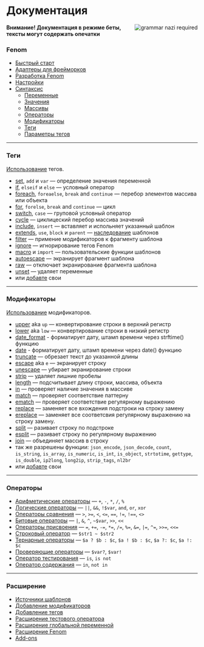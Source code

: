 Документация
=============

<img style="float:right" src="http://aco.oml.ru/thumb/2Tdrgd9_ttbaBvqKcsSKIA/100r100/188321/gif-%D0%BF%D1%80%D0%B0%D0%B2%D0%B8%D0%BB%D0%B0-grammar-nazi-412594.jpg" alt="grammar nazi required">

**Внимание! Документация в режиме беты, тексты могут содержать опечатки**

### Fenom

* [Быстрый старт](./start.md)
* [Адаптеры для фрейморков](./adapters.md)
* [Разработка Fenom](./dev/readme.md)
* [Настройки](./configuration.md)
* [Синтаксис](./syntax.md)
    * [Переменные](./syntax.md#Переменные)
    * [Значения](./syntax.md#Скалярные-значения)
    * [Массивы](./syntax.md#Массивы)
    * [Операторы](./operators.md)
    * [Модификаторы](./syntax.md#Модификаторы)
    * [Теги](./syntax.md#Теги)
    * [Параметры тегов](./syntax.md#Параметры-тегов)

***

### Теги

[Использование](./syntax.md#tags) тегов.

* [set](./tags/set.md), `add` и `var` — определение значения переменной
* [if](./tags/if.md), `elseif` и `else` — условный оператор
* [foreach](./tags/foreach.md), `foreaelse`, `break` and `continue` — перебор элементов массива или объекта
* [for](./tags/for.md), `forelse`, `break` and `continue` — цикл
* [switch](./tags/switch.md), `case` — груповой условный оператор
* [cycle](./tags/cycle.md) — циклицеский перебор массива значений
* [include](./tags/include.md), `insert` — вставляет и испольняет указанный шаблон
* [extends](./tags/extends.md), `use`, `block` и `parent` — [наследование](./inheritance.md) шаблонов
* [filter](./tags/filter.md) — примение модификаторов к фрагменту шаблона
* [ignore](./tags/ignore.md) — игнорирование тегов Fenom
* [macro](./tags/macro.md) и `import` — пользовательские функции шаблонов
* [autoescape](./tags/autoescape.md) — экранирует фрагмент шаблона
* [raw](./tags/raw.md) — отключает экранирование фрагмента шаблона
* [unset](./tags/unset.md) — удаляет переменные
* или [добавте](./ext/extend.md#add-tags) свои


***

### Модификаторы

[Использование](./syntax.md#modifiers) модификаторов.

* [upper](./mods/upper.md) aka `up` — конвертирование строки в верхний регистр
* [lower](./mods/lower.md) aka `low` — конвертирование строки в низкий регистр
* [date_format](./mods/date_format.md) - форматирует дату, штамп времени через strftime() функцию
* [date](./mods/date.md) - форматирует дату, штамп времени через date() функцию
* [truncate](./mods/truncate.md) — обрезает текст до указанной длины
* [escape](./mods/escape.md) aka `e` — экранирует строку
* [unescape](./mods/unescape.md) — убирает экранирование строки
* [strip](./mods/strip.md) — удаляет лишние пробелы
* [length](./mods/length.md) — подсчитывает длину строки, массива, объекта
* [in](./mods/in.md) — проверяет наличие значения в массиве
* [match](./mods/match.md) — проверяет соответствие паттерну
* [ematch](./mods/ematch.md) — проверяет соответствие регулярному выражению
* [replace](./mods/replace.md) — заменяет все вхождения подстроки на строку замену
* [ereplace](./mods/ereplace.md) — заменяет все соответсвия регулярному выражению на строку замену.
* [split](./mods/split.md) — разивает строку по подстроке
* [esplit](./mods/esplit.md) — разивает строку по регулярному выражению
* [join](./mods/join.md) — объединяет массив в строку
* так же разрешены функции: `json_encode`, `json_decode`, `count`, `is_string`, `is_array`, `is_numeric`, `is_int`, `is_object`,
`strtotime`, `gettype`, `is_double`, `ip2long`, `long2ip`, `strip_tags`, `nl2br`
* или [добавте](./ext/extend.md#add-modifiers) свои

***

### Операторы

* [Арифметические операторы](./operators.md#Арифметические-операторы) — `+`, `-`, `*`, `/`, `%`
* [Логические операторы](./operators.md#Логические-операторы) — `||`, `&&`, `!$var`, `and`, `or`, `xor`
* [Операторы сравнения](./operators.md#Операторы-сравнения) — `>`, `>=`, `<`, `<=`, `==`, `!=`, `!==`, `<>`
* [Битовые операторы](./operators.md#Битовые-операторы) — `|`, `&`, `^`, `~$var`, `>>`, `<<`
* [Операторы присвоения](./operators.md#Операторы-присвоения) — `=`, `+=`, `-=`, `*=`, `/=`, `%=`, `&=`, `|=`, `^=`, `>>=`, `<<=`
* [Строковый оператор](./operators.md#Строковый-оператор) — `$str1 ~ $str2`
* [Тернарные операторы](./operators.md#Тернарные-операторы) — `$a ? $b : $c`, `$a ! $b : $c`, `$a ?: $c`, `$a !: $c`
* [Проверяющие операторы](./operators.md#Проверяющие-операторы) — `$var?`, `$var!`
* [Оператор тестирования](./operators.md#Оператор-тестирования) — `is`, `is not`
* [Оператор содержания](./operators.md#Оператор-содержания) — `in`, `not in`

***

### Расширение

* [Источники шаблонов](./ext/extend.md#Источники-шаблонов)
* [Добавление модификаторов](./ext/extend.md#Добавление-модификаторов)
* [Добавление тегов](./ext/extend.md#Добавление-тегов)
* [Расширение тестового оператора](./ext/extend.md#Расширение-тестовго-оператора)
* [Расширение глобальной переменной](./ext/extend.md#Расширение-глобальной-переменной)
* [Расширение Fenom](./ext/extend.md)
* [Add-ons](./ext/extensions.md)
